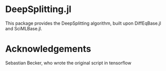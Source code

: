 # DeepSplitting.jl

This package provides the DeepSplitting algorithm, built upon DiffEqBase.jl and SciMLBase.jl.

# Acknowledgements
Sebastian Becker, who wrote the original script in tensorflow
